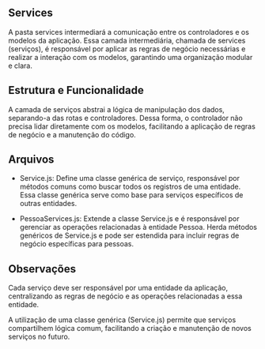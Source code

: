 ## Services

A pasta services intermediará a comunicação entre os controladores e os modelos da aplicação. Essa camada intermediária, chamada de services (serviços), é responsável por aplicar as regras de negócio necessárias e realizar a interação com os modelos, garantindo uma organização modular e clara.

## Estrutura e Funcionalidade

A camada de serviços abstrai a lógica de manipulação dos dados, separando-a das rotas e controladores. Dessa forma, o controlador não precisa lidar diretamente com os modelos, facilitando a aplicação de regras de negócio e a manutenção do código.

## Arquivos 

- Service.js: Define uma classe genérica de serviço, responsável por métodos comuns como buscar todos os registros de uma entidade. Essa classe genérica serve como base para serviços específicos de outras entidades.

- PessoaServices.js: Extende a classe Service.js e é responsável por gerenciar as operações relacionadas à entidade Pessoa. Herda métodos genéricos de Service.js e pode ser estendida para incluir regras de negócio específicas para pessoas.

## Observações

Cada serviço deve ser responsável por uma entidade da aplicação, centralizando as regras de negócio e as operações relacionadas a essa entidade.

A utilização de uma classe genérica (Service.js) permite que serviços compartilhem lógica comum, facilitando a criação e manutenção de novos serviços no futuro.